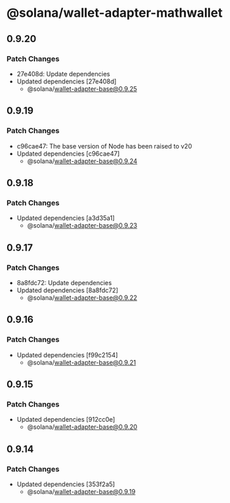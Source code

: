 # @solana/wallet-adapter-mathwallet

## 0.9.20

### Patch Changes

- 27e408d: Update dependencies
- Updated dependencies [27e408d]
    - @solana/wallet-adapter-base@0.9.25

## 0.9.19

### Patch Changes

- c96cae47: The base version of Node has been raised to v20
- Updated dependencies [c96cae47]
    - @solana/wallet-adapter-base@0.9.24

## 0.9.18

### Patch Changes

- Updated dependencies [a3d35a1]
    - @solana/wallet-adapter-base@0.9.23

## 0.9.17

### Patch Changes

- 8a8fdc72: Update dependencies
- Updated dependencies [8a8fdc72]
    - @solana/wallet-adapter-base@0.9.22

## 0.9.16

### Patch Changes

- Updated dependencies [f99c2154]
    - @solana/wallet-adapter-base@0.9.21

## 0.9.15

### Patch Changes

- Updated dependencies [912cc0e]
    - @solana/wallet-adapter-base@0.9.20

## 0.9.14

### Patch Changes

- Updated dependencies [353f2a5]
    - @solana/wallet-adapter-base@0.9.19
